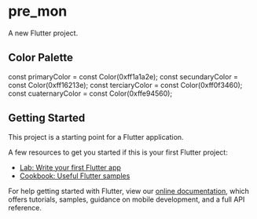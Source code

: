 # pre_mon

A new Flutter project.

## Color Palette
const primaryColor = const Color(0xff1a1a2e);
const secundaryColor = const Color(0xff16213e);
const terciaryColor = const Color(0xff0f3460);
const cuaternaryColor = const Color(0xffe94560);

## Getting Started

This project is a starting point for a Flutter application.

A few resources to get you started if this is your first Flutter project:

- [Lab: Write your first Flutter app](https://flutter.dev/docs/get-started/codelab)
- [Cookbook: Useful Flutter samples](https://flutter.dev/docs/cookbook)

For help getting started with Flutter, view our
[online documentation](https://flutter.dev/docs), which offers tutorials,
samples, guidance on mobile development, and a full API reference.
